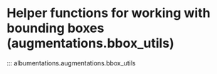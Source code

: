 # Helper functions for working with bounding boxes (augmentations.bbox_utils)

::: albumentations.augmentations.bbox_utils
